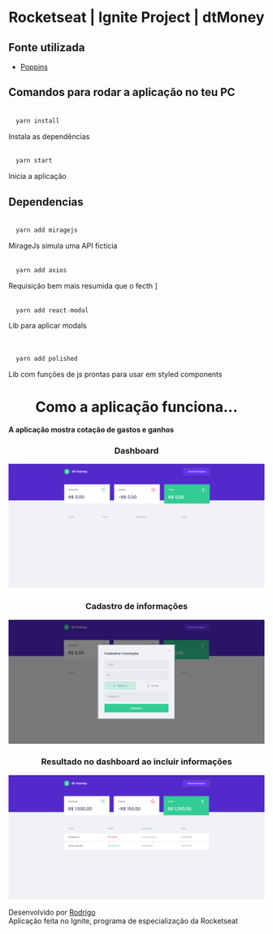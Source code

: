 <h1 align="center">Rocketseat | Ignite Project | dtMoney</h1>

<h2>Fonte utilizada</h2>

* [Poppins](https://fonts.google.com/specimen/Poppins)


<h2>Comandos para rodar a aplicação no teu PC</h2>

``` ruby

  yarn install

```

Instala as dependências


```  ruby

  yarn start 

```

Inicia a aplicação


<h2>Dependencias</h2>

``` css
  
  yarn add miragejs

```

MirageJs simula uma API fictícia 


``` css 
  
  yarn add axios

```

Requisição bem mais resumida que o fecth ]

``` java
  
  yarn add react-modal

```

Lib para aplicar modals



``` css
  
  
  yarn add polished

```

Lib com funções de js prontas para usar em styled components



<h1 align="center">Como a aplicação funciona...</h1>

<strong>A aplicação mostra cotação de gastos e ganhos</strong>

<h3 align="center">Dashboard</h3>
<div align="center">
  <img src="src/assets/prints/img01.png"/>
</div>

<h3 align="center">Cadastro de informações</h3>
<div align="center">
   <img src="src/assets/prints/img02.png"/>
</div>


<h3 align="center">Resultado no dashboard ao incluir informações</h3>
<div align="center">
   <img src="src/assets/prints/img03.png"/>
</div>


Desenvolvido por [Rodrigo](https://github.com/rdg-404) <br>
Aplicação feita no Ignite, programa de especialização da Rocketseat
